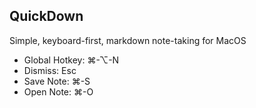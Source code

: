 ## QuickDown

Simple, keyboard-first, markdown note-taking for MacOS

- Global Hotkey: ⌘-⌥-N
- Dismiss: Esc
- Save Note: ⌘-S
- Open Note: ⌘-O